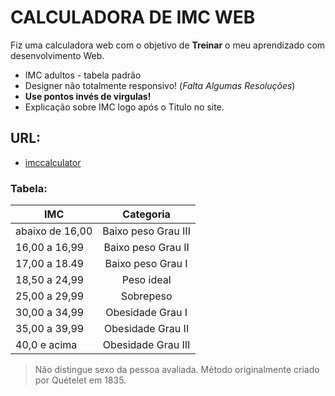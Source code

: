 # CALCULADORA DE IMC WEB

Fiz uma calculadora web com o objetivo de **Treinar** o
meu aprendizado com desenvolvimento Web.

* IMC adultos - tabela padrão
* Designer não totalmente responsivo! (_Falta Algumas Resoluções_)
* **Use pontos invés de virgulas!**
* Explicação sobre IMC logo após o Titulo no site.

## URL:
* [imccalculator](http://imccalculator.ga/?i=1)

### Tabela: 

|   **IMC**      |**Categoria**       |
| -------------  |:-------------:     | 
|abaixo de 16,00 | Baixo peso Grau III| 
| 16,00 a 16,99  | Baixo peso Grau II |   
| 17,00 a 18.49  | Baixo peso Grau I  |
| 18,50 a 24,99  | Peso ideal         |
| 25,00 a 29,99  | Sobrepeso          |
| 30,00 a 34,99  | Obesidade Grau I   |
| 35,00 a 39,99	 | Obesidade Grau II  |
| 40,0 e acima	 | Obesidade Grau III |

>Não distingue sexo da pessoa avaliada. Método originalmente criado por Quételet em 1835.



